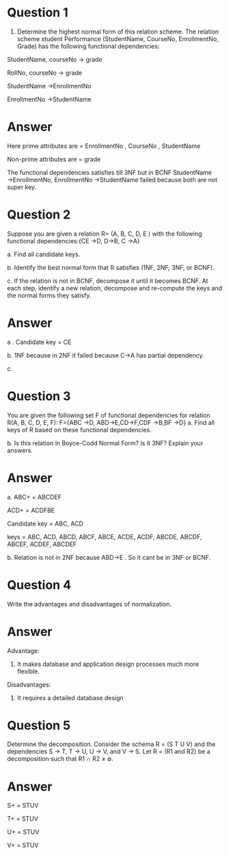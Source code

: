 
# Question 1

1. Determine the highest normal form of this relation scheme.
The relation scheme student Performance (StudentName, CourseNo, EnrollmentNo, Grade) has
the following functional dependencies:

StudentName, courseNo → grade

RollNo, courseNo → grade

StudentName →EnrollmentNo

EnrollmentNo →StudentName

# Answer 
Here prime attributes are = EnrollmentNo , CourseNo , StudentName

Non-prime attributes are = grade

The functional dependencies satisfies till 3NF but in BCNF 
StudentName →EnrollmentNo,
EnrollmentNo →StudentName failed because both are not super key.


# Question 2
Suppose you are given a relation R= (A, B, C, D, E ) with the following functional
dependencies:{CE →D, D→B, C →A}

a. Find all candidate keys.

b. Identify the best normal form that R satisfies (1NF, 2NF, 3NF, or BCNF).

c. If the relation is not in BCNF, decompose it until it becomes BCNF. At each step, identify a
new relation, decompose and re-compute the keys and the normal forms they satisfy.

# Answer

a . Candidate key = CE

b. 1NF because in 2NF it failed because C->A has partial dependency.

c. 

# Question 3
 You are given the following set F of functional dependencies for relation R(A, B, C, D, E, F):
F={ABC →D, ABD→E,CD→F,CDF →B,BF →D}
a. Find all keys of R based on these functional dependencies.

b. Is this relation in Boyce-Codd Normal Form? Is it 3NF? Explain your answers.

# Answer
a. ABC+ = ABCDEF

   ACD+ = ACDFBE

   Candidate key = ABC, ACD

keys = ABC, ACD, ABCD, ABCF, ABCE, ACDE, ACDF, ABCDE, ABCDF, ABCEF, ACDEF, ABCDEF

b. Relation is not in 2NF because ABD->E . So it cant be in 3NF or BCNF.


# Question 4
 Write the advantages and disadvantages of normalization.

 # Answer
 Advantage:
 1. It makes database and application design processes much more flexible.

Disadvantages:
1.  It requires a detailed database design

# Question 5
Determine the decomposition.
Consider the schema R = (S T U V) and the dependencies S → T, T → U, U → V, and V → S.
Let R = (R1 and R2) be a decomposition such that R1 ∩ R2 ≠ ∅.

# Answer
S+ = STUV

T+ = STUV

U+ = STUV

V+ = STUV


